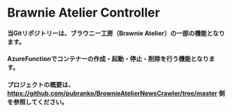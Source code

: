 # Brawnie Atelier Controller

#### 当Gitリポジトリーは、ブラウニー工房（Brawnie Atelier）の一部の機能となります。
#### AzureFunctionでコンテナーの作成・起動・停止・削除を行う機能となります。
#### プロジェクトの概要は、https://github.com/pubranko/BrownieAtelierNewsCrawler/tree/master 側を参照してください。